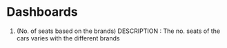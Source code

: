 # Dashboards
1. (No. of seats based on the brands) DESCRIPTION : The no. seats of the cars varies with the different brands
